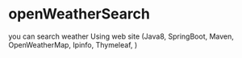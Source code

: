 # openWeatherSearch
you can search weather Using web site (Java8, SpringBoot, Maven, OpenWeatherMap, Ipinfo, Thymeleaf, )
